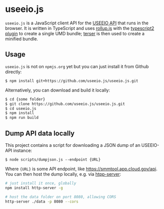 # useeio.js
`useeio.js` is a JavaScript client API for the [USEEIO
API](https://github.com/USEPA/USEEIO_API) that runs in the browser. It is
written in TypeScript and uses [rollup.js](https://rollupjs.org) with the
[typescript2 plugin](https://www.npmjs.com/package/rollup-plugin-typescript2)
to create a single UMD bundle; [terser](https://terser.org/) is then used
to create a minified bundle.


## Usage

`useeio.js` is not on `npmjs.org` yet but you can just install it from Github
directly:

```
$ npm install git+https://github.com/useeio.js/useeio.js.git
```

Alternatively, you can download and build it locally:

```bash
$ cd {some folder}
$ git clone https://github.com/useeio.js/useeio.js.git
$ cd useeio.js
$ npm install
$ npm run build
```


## Dump API data locally
This project contains a script for downloading a JSON dump of an USEEIO-API
instance:

```
$ node scripts/dumpjson.js --endpoint {URL}
```

Where `{URL}` is some API endpoint, like https://smmtool.app.cloud.gov/api. You
can then host the dump locally, e.g. via
[htpp-server](https://www.npmjs.com/package/http-server):


```bash
# just install it once, globally
npm install http-server -g

# host the data folder on port 8080, allowing CORS
http-server ./data -p 8080 --cors
```